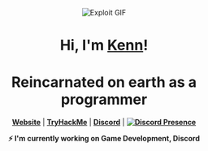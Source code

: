 <p align="center">
  <img src="https://media.discordapp.net/attachments/1130456683492163585/1134816327035527280/3ec146be85c2e2eb5ae4e65919d2a355.gif" alt="Exploit GIF">
</p>



<h1 align="center">Hi, I'm <a href="https://github.com/ChristopherRobi">Kenn</a>!</h1>
<h1 align="center">Reincarnated on earth as a programmer</h1>

<p align="center">
  <strong><a href="https://github.com/ChristopherRobi7">Website</a></strong> |
  <strong><a href="https://tryhackme.com/p/requests">TryHackMe</a></strong> |
  <strong><a href="https://discord.com/users/1067109622214832191">Discord</a></strong> |
  <strong><a href="https://steamcommunity.com/id/Steam</a></strong>
</p>

<div align="center">
  <a href="https://discord.com/users/1067109622214832191">
    <img src="https://lanyard.cnrad.dev/api/1067109622214832191" alt="Discord Presence" />
  </a>
</div>


<p align="center">⚡ I'm currently working on Game Development, Discord </p>



<!--
**exploitt1337/exploitt1337** is a ✨ _special_ ✨ repository because its `README.md` (this file) appears on your GitHub profile.

Here are some ideas to get you started:

- 🔭 I’m currently working on ...
- 🌱 I’m currently learning ...
- 👯 I’m looking to collaborate on ...
- 🤔 I’m looking for help with ...
- 💬 Ask me about ...
- 📫 How to reach me: ...
- 😄 Pronouns: ...
- ⚡ Fun fact: ...
-->
